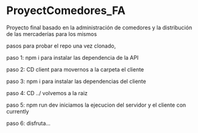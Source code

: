 # ProyectComedores_FA
Proyecto final basado en la administración de comedores y la distribución de las mercaderías para los mismos

pasos para probar el repo una vez clonado,

paso 1:
npm i para instalar las dependencia de la API

paso 2:
CD client para movernos a la carpeta el cliente

paso 3:
npm i para instalar las dependencias del cliente

paso 4:
CD ../ volvemos a la raiz

paso 5:
npm run dev iniciamos la ejecucion del servidor y el cliente con currently

paso 6:
disfruta...
